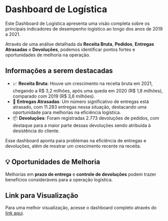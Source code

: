 # Dashboard de Logística

Este Dashboard de Logística apresenta uma visão completa sobre os principais indicadores de desempenho logístico ao longo dos anos de 2019 a 2021.

Através de uma análise detalhada da **Receita Bruta**, **Pedidos**, **Entregas Atrasadas** e **Devoluções**, podemos identificar pontos fortes e oportunidades de melhoria na operação.

## Informações a serem destacadas

- 📈 **Receita Bruta**: Houve um crescimento na receita bruta em 2021, chegando a R$ 3,2 milhões, após uma queda em 2020 (R$ 1,8 milhões), comparado com 2019 (R$ 3,6 milhões).
- 🚚 **Entregas Atrasadas**: Um número significativo de entregas está atrasado, com 11.283 entregas nessa situação, destacando uma oportunidade para melhorias na eficiência logística.
- 📦 **Devoluções**: Foram registradas 2.773 devoluções de pedidos, com destaque para a maior parte dessas devoluções sendo atribuída à desistência do cliente.

Esse dashboard aponta para problemas na eficiência de entregas e devoluções, além de mostrar um crescimento recente na receita.

## 💡 Oportunidades de Melhoria

Melhorias em **prazo de entrega** e **controle de devoluções** podem trazer benefícios consideráveis para a operação logística.

## Link para Visualização

Para uma melhor visualização, acesse o dashboard completo através do [link aqui](https://lnkd.in/dJRg3GBa).
